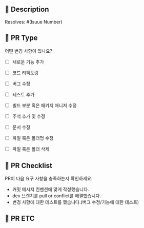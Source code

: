 ## 🔖 Description
<!---- 변경 사항 및 관련 이슈에 대해 간단하게 작성해주세요. 어떻게보다 무엇을 왜 수정했는지 설명해주세요. -->

Resolves: #(Isuue Number)


## 📂 PR Type
어떤 변경 사항이 있나요?

- [ ] 새로운 기능 추가
- [ ] 코드 리팩토링
- [ ] 버그 수정
- [ ] 테스트 추가
- [ ] 빌드 부분 혹은 패키지 매니저 수정
- [ ] 주석 추가 및 수정
- [ ] 문서 수정
- [ ] 파일 혹은 폴더명 수정
- [ ] 파일 혹은 폴더 삭제


## 📢 PR Checklist
PR이 다음 요구 사항을 충족하는지 확인하세요.

- 커밋 메시지 컨벤션에 맞게 작성했습니다.
- dev 브랜치를 pull or conflict를 해결했습니다.
- 변경 사항에 대한 테스트를 했습니다.(버그 수정/기능에 대한 테스트)


## 📢 PR ETC
<!-- 리뷰시 참고사항을 작성해 주세요 -->

